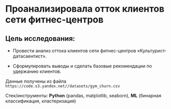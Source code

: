 # Проанализировала отток клиентов сети фитнес-центров

## Цель исследования:

- Провести анализ оттока клиентов сети фитнес-центров «Культурист-датасаентист».

- Сформулировать выводы и сделать базовые рекомендации по удержанию клиентов.

Данные получены из файла `https://code.s3.yandex.net//datasets/gym_churn.csv`

Стек/инструменты: **Python** (pandas, matplotlib, seaborn), **ML** (бинарная классификация, кластеризация)
